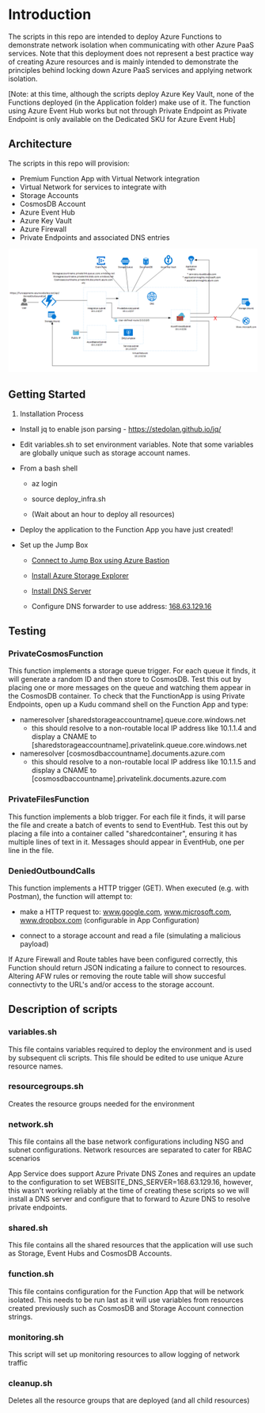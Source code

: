# Introduction 

The scripts in this repo are intended to deploy Azure Functions to demonstrate network isolation when communicating with other Azure PaaS services.  Note that this deployment does not represent a best practice way of creating Azure resources and is mainly intended to demonstrate the principles behind locking down Azure PaaS services and applying network isolation.

[Note: at this time, although the scripts deploy Azure Key Vault, none of the Functions deployed (in the Application folder) make use of it.  The function using Azure Event Hub works but not through Private Endpoint as Private Endpoint is only available on the Dedicated SKU for Azure Event Hub]

## Architecture

The scripts in this repo will provision:

- Premium Function App with Virtual Network integration
- Virtual Network for services to integrate with
- Storage Accounts
- CosmosDB Account
- Azure Event Hub
- Azure Key Vault
- Azure Firewall
- Private Endpoints and associated DNS entries

![Azure Function connecting to Private Endpoints](https://github.com/RezaMahmood/privatefunction/blob/master/PrivateFunction.gif)

## Getting Started

1. Installation Process

- Install jq to enable json parsing - https://stedolan.github.io/jq/

- Edit variables.sh to set environment variables.  Note that some variables are globally unique such as storage account names.
  
- From a bash shell

  - az login

  - source deploy_infra.sh

  - (Wait about an hour to deploy all resources)

- Deploy the application to the Function App you have just created!

- Set up the Jump Box

  - [Connect to Jump Box using Azure Bastion](https://docs.microsoft.com/en-us/azure/bastion/bastion-connect-vm-rdp)

  - [Install Azure Storage Explorer](https://azure.microsoft.com/en-gb/features/storage-explorer/)

  - [Install DNS Server](https://www.hostwinds.com/guide/setup-configure-dns-windows-server/)

  - Configure DNS forwarder to use address: [168.63.129.16](https://docs.microsoft.com/en-us/azure/virtual-network/what-is-ip-address-168-63-129-16)

## Testing

### PrivateCosmosFunction

This function implements a storage queue trigger.  For each queue it finds, it will generate a random ID and then store to CosmosDB.  Test this out by placing one or more messages on the queue and watching them appear in the CosmosDB container.  To check that the FunctionApp is using Private Endpoints, open up a Kudu command shell on the Function App and type:

- nameresolver [sharedstorageaccountname].queue.core.windows.net
  - this should resolve to a non-routable local IP address like 10.1.1.4 and display a CNAME to [sharedstorageaccountname].privatelink.queue.core.windows.net
- nameresolver [cosmosdbaccountname].documents.azure.com
  - this should resolve to a non-routable local IP address like 10.1.1.5 and display a CNAME to [cosmosdbaccountname].privatelink.documents.azure.com

### PrivateFilesFunction

This function implements a blob trigger.  For each file it finds, it will parse the file and create a batch of events to send to EventHub.  Test this out by placing a file into a container called "sharedcontainer", ensuring it has multiple lines of text in it.  Messages should appear in EventHub, one per line in the file.

### DeniedOutboundCalls

This function implements a HTTP trigger (GET).  When executed (e.g. with Postman), the function will attempt to:

- make a HTTP request to: www.google.com, www.microsoft.com, www.dropbox.com (configurable in App Configuration)

- connect to a storage account and read a file (simulating a malicious payload)

If Azure Firewall and Route tables have been configured correctly, this Function should return JSON indicating a failure to connect to resources.  Altering AFW rules or removing the route table will show succesful connectivty to the URL's and/or access to the storage account.

## Description of scripts

### variables.sh

This file contains variables required to deploy the environment and is used by subsequent cli scripts.  This file should be edited to use unique Azure resource names.  

### resourcegroups.sh

Creates the resource groups needed for the environment

### network.sh

This file contains all the base network configurations including NSG and subnet configurations. Network resources are separated to cater for RBAC scenarios

App Service does support Azure Private DNS Zones and requires an update to the configuration to set WEBSITE_DNS_SERVER=168.63.129.16, however, this wasn't working reliably at the time of creating these scripts so we will install a DNS server and configure that to forward to Azure DNS to resolve private endpoints.

### shared.sh

This file contains all the shared resources that the application will use such as Storage, Event Hubs and CosmosDB Accounts.

### function.sh

This file contains configuration for the Function App that will be network isolated.  This needs to be run last as it will use variables from resources created previously such as CosmosDB and Storage Account connection strings.

### monitoring.sh

This script will set up monitoring resources to allow logging of network traffic

### cleanup.sh

Deletes all the resource groups that are deployed (and all child resources)
